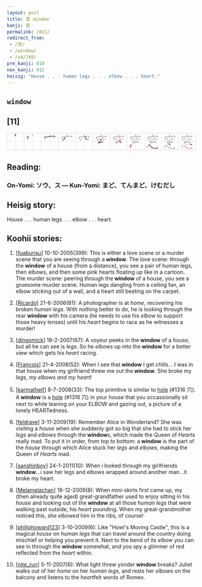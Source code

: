 ```yaml
---
layout: post
title: 窓 window
kanji: 窓
permalink: /811/
redirect_from:
 - /窓/
 - /window/
 - /v4/749/
pre_kanji: 810
nex_kanji: 812
heisig: "House . . . human legs . . . elbow . . . heart."
---
```


## `window`

## [11]

<div class="stroke"><img src="../images/E7AA93.png" /></div>

## Reading:

### On-Yomi: ソウ、ス &mdash; Kun-Yomi: まど、てんまど、けむだし

## Heisig story:

House . . . human legs . . . elbow . . . heart.

## Koohii stories:

1) [<a href="http://kanji.koohii.com/profile/fuaburisu">fuaburisu</a>] 10-10-2005(399): This is either a love scene or a murder scene that you are seeing through a<strong> window</strong>. The love scene: through the<strong> window</strong> of a house (from a distance), you see a pair of human legs, then elbows, and then some pink hearts floating up like in a cartoon. The murder scene: peering through the<strong> window</strong> of a house, you see a gruesome murder scene. Human legs dangling from a ceiling fan, an elbow sticking out of a wall, and a heart still beating on the carpet.

2) [<a href="http://kanji.koohii.com/profile/Ricardo">Ricardo</a>] 21-6-2006(81): A photographer is at <em>home</em>, recovering his broken <em>human legs</em>. With nothing better to do, he is looking through the rear <strong>window</strong> with his camera (he needs to use his <em>elbow</em> to support those heavy lenses) until his <em>heart</em> begins to race as he witnesses a murder!

3) [<a href="http://kanji.koohii.com/profile/dingomick">dingomick</a>] 18-2-2007(67): A voyeur peeks in the<strong> window</strong> of a <em>house</em>, but all he can see is <em>legs</em>. So he <em>elbows</em> up into the<strong> window</strong> for a better view which gets his <em>heart</em> racing.

4) [<a href="http://kanji.koohii.com/profile/Francois">Francois</a>] 21-4-2008(52): When I see that<strong> window</strong> I get chills... I was in that house when my girlfriend threw me out the<strong> window</strong>. She broke my <em>legs, my elbows and my heart</em>!

5) [<a href="http://kanji.koohii.com/profile/karmatheif">karmatheif</a>] 8-7-2008(33): The top primitive is similar to <a href="../v4/1316">hole</a> (#1316 穴). A<strong> window</strong> is a <a href="../v4/1316">hole</a> (#1316 穴) in your house that you occassionally sit next to while leaning on your ELBOW and gazing out, a picture of a lonely HEARTedness.

6) [<a href="http://kanji.koohii.com/profile/feldrave">feldrave</a>] 3-11-2009(19): Remember Alice in Wonderland? She was visiting a <em>house</em> when she suddenly got so big that she had to stick her <em>legs</em> and <em>elbows</em> through the<strong> window</strong>s, which made the Queen of <em>Hearts</em> really mad. To put it in order, from top to bottom: a<strong> window</strong> is the part of the <em>house</em> through which Alice stuck her <em>legs</em> and <em>elbows</em>, making the Queen of <em>Hearts</em> mad.

7) [<a href="http://kanji.koohii.com/profile/sanshinboy">sanshinboy</a>] 24-1-2011(10): When i looked through my girlfriends<strong> window</strong>...i saw her legs and elbows wrapped around another man...it broke my heart.

8) [<a href="http://kanji.koohii.com/profile/Melamelachan">Melamelachan</a>] 18-12-2009(8): When mini-skirts first came up, my (then already quite aged) great-grandfather used to enjoy sitting in his <em>house</em> and looking out of the<strong> window</strong> at all those <em>human legs</em> that were walking past outside, his <em>heart</em> pounding. When my great-grandmother noticed this, she <em>elbowed</em> him in the ribs, of course!

9) [<a href="http://kanji.koohii.com/profile/philiphoward123">philiphoward123</a>] 3-10-2009(6): Like &quot;Howl&#039;s Moving Castle&quot;, this is a magical <em>house</em> on <em>human legs</em> that can travel around the country doing mischief or helping you prevent it. Next to the bend of its <em>elbow</em> you can see in through the<strong> window</strong> somewhat, and you spy a glimmer of red reflected from the <em>heart</em> within.

10) [<a href="http://kanji.koohii.com/profile/nite_run">nite_run</a>] 5-11-2007(6): What light threw yonder<strong> window</strong> breaks? Juliet walks out of her <em>home</em> on her <em>human legs</em>, and rests her <em>elbow</em>s on the balcony and listens to the <em>heart</em>felt words of Romeo.
